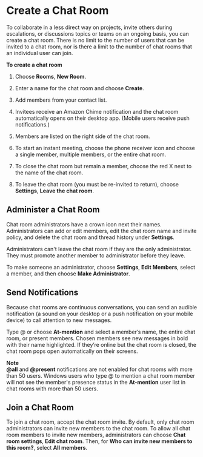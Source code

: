 # Create a Chat Room<a name="chime-chat-room"></a>

To collaborate in a less direct way on projects, invite others during escalations, or discussions topics or teams on an ongoing basis, you can create a chat room\. There is no limit to the number of users that can be invited to a chat room, nor is there a limit to the number of chat rooms that an individual user can join\.

**To create a chat room**

1. Choose **Rooms**, **New Room**\.

1. Enter a name for the chat room and choose **Create**\.

1. Add members from your contact list\.

1. Invitees receive an Amazon Chime notification and the chat room automatically opens on their desktop app\. \(Mobile users receive push notifications\.\)

1. Members are listed on the right side of the chat room\.

1. To start an instant meeting, choose the phone receiver icon and choose a single member, multiple members, or the entire chat room\.

1. To close the chat room but remain a member, choose the red X next to the name of the chat room\.

1. To leave the chat room \(you must be re\-invited to return\), choose **Settings**, **Leave the chat room**\.

## Administer a Chat Room<a name="chat-admins"></a>

Chat room administrators have a crown icon next their names\. Administrators can add or edit members, edit the chat room name and invite policy, and delete the chat room and thread history under **Settings**\.

 Administrators can't leave the chat room if they are the only administrator\. They must promote another member to administrator before they leave\.

To make someone an administrator, choose **Settings**, **Edit Members**, select a member, and then choose **Make Administrator**\.

## Send Notifications<a name="at-mention"></a>

Because chat rooms are continuous conversations, you can send an audible notification \(a sound on your desktop or a push notification on your mobile device\) to call attention to new messages\.

Type @ or choose **At\-mention** and select a member’s name, the entire chat room, or present members\. Chosen members see new messages in bold with their name highlighted\. If they’re online but the chat room is closed, the chat room pops open automatically on their screens\.

**Note**  
**@all** and **@present** notifications are not enabled for chat rooms with more than 50 users\. Windows users who type @ to mention a chat room member will not see the member's presence status in the **At\-mention** user list in chat rooms with more than 50 users\.

## Join a Chat Room<a name="join-chat"></a>

 To join a chat room, accept the chat room invite\. By default, only chat room administrators can invite new members to the chat room\. To allow all chat room members to invite new members, administrators can choose **Chat room settings**, **Edit chat room**\. Then, for **Who can invite new members to this room?**, select **All members**\.